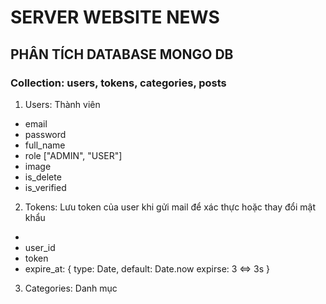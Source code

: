 # SERVER WEBSITE NEWS

## PHÂN TÍCH DATABASE MONGO DB

### Collection: **users**, **tokens**, **categories**, **posts**

1. Users: Thành viên

- email
- password
- full_name
- role ["ADMIN", "USER"]
- image
- is_delete
- is_verified

2. Tokens: Lưu token của user khi gửi mail để xác thực hoặc thay đổi mật khẩu

-
- user_id
- token
- expire_at: {
  type: Date,
  default: Date.now
  expirse: 3 <=> 3s
  }

3. Categories: Danh mục
